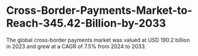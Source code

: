 # Cross-Border-Payments-Market-to-Reach-345.42-Billion-by-2033
The global cross-border payments market was valued at USD 190.2 billion in 2023 and grew at a CAGR of 7.5% from 2024 to 2033.
